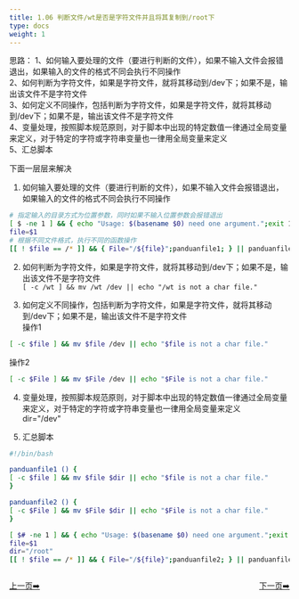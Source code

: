 ```yaml
---
title: 1.06 判断文件/wt是否是字符文件并且将其复制到/root下   
type: docs
weight: 1
---
```


思路：
1、如何输入要处理的文件（要进行判断的文件），如果不输入文件会报错退出，如果输入的文件的格式不同会执行不同操作   
2、如何判断为字符文件，如果是字符文件，就将其移动到/dev下；如果不是，输出该文件不是字符文件  
3、如何定义不同操作，包括判断为字符文件，如果是字符文件，就将其移动到/dev下；如果不是，输出该文件不是字符文件  
4、变量处理，按照脚本规范原则，对于脚本中出现的特定数值一律通过全局变量来定义，对于特定的字符或字符串变量也一律用全局变量来定义   
5、汇总脚本   

下面一层层来解决   
1) 如何输入要处理的文件（要进行判断的文件），如果不输入文件会报错退出，如果输入的文件的格式不同会执行不同操作   
```bash
# 指定输入的目录方式为位置参数，同时如果不输入位置参数会报错退出
[ $ -ne 1 ] && { echo "Usage: $(basename $0) need one argument.";exit 1; }
file=$1
# 根据不同文件格式，执行不同的函数操作   
[[ ! $file == /* ]] && { File="/${file}";panduanfile1; } || panduanfile2

```   

2) 如何判断为字符文件，如果是字符文件，就将其移动到/dev下；如果不是，输出该文件不是字符文件   
`[ -c /wt ] && mv /wt /dev || echo "/wt is not a char file."`   

3) 如何定义不同操作，包括判断为字符文件，如果是字符文件，就将其移动到/dev下；如果不是，输出该文件不是字符文件   
操作1   
```bash
[ -c $file ] && mv $file /dev || echo "$file is not a char file."      
```   

操作2   
```bash
[ -c $File ] && mv $File /dev || echo "$File is not a char file."
```   

4) 变量处理，按照脚本规范原则，对于脚本中出现的特定数值一律通过全局变量来定义，对于特定的字符或字符串变量也一律用全局变量来定义    
dir="/dev"   

5) 汇总脚本   
```bash   
#!/bin/bash

panduanfile1 () {
[ -c $file ] && mv $file $dir || echo "$file is not a char file."      
}

panduanfile2 () {
[ -c $File ] && mv $File $dir || echo "$File is not a char file."
}

[ $# -ne 1 ] && { echo "Usage: $(basename $0) need one argument.";exit 1; }
file=$1
dir="/root"
[[ ! $file == /* ]] && { File="/${file}";panduanfile2; } || panduanfile1
```  


<div style="display: flex;justify-content: space-between;align-items: center;">
<p><a href="https://books.linuxwt.com/linuxwtsbc/ChapterOne/shell5">上一页➡️</a></p>
<p><a href="https://books.linuxwt.com/linuxwtsbc/ChapterOne/shell7">下一页➡️</a></p>
</div>